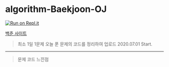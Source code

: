 # algorithm-Baekjoon-OJ
[![Run on Repl.it](https://repl.it/badge/github/duqrldudgns/algorithm-Baekjoon-OJ)](https://repl.it/github/duqrldudgns/algorithm-Baekjoon-OJ)

[백준 사이트](https://acmicpc.net)

>최소 1일 1문제
>오늘 푼 문제의 코드를 정리하여 업로드
>2020.07.01 Start.

----------------------------------------------------------------------------------------------------------------------

> 문제
> 코드
> 느낀점
